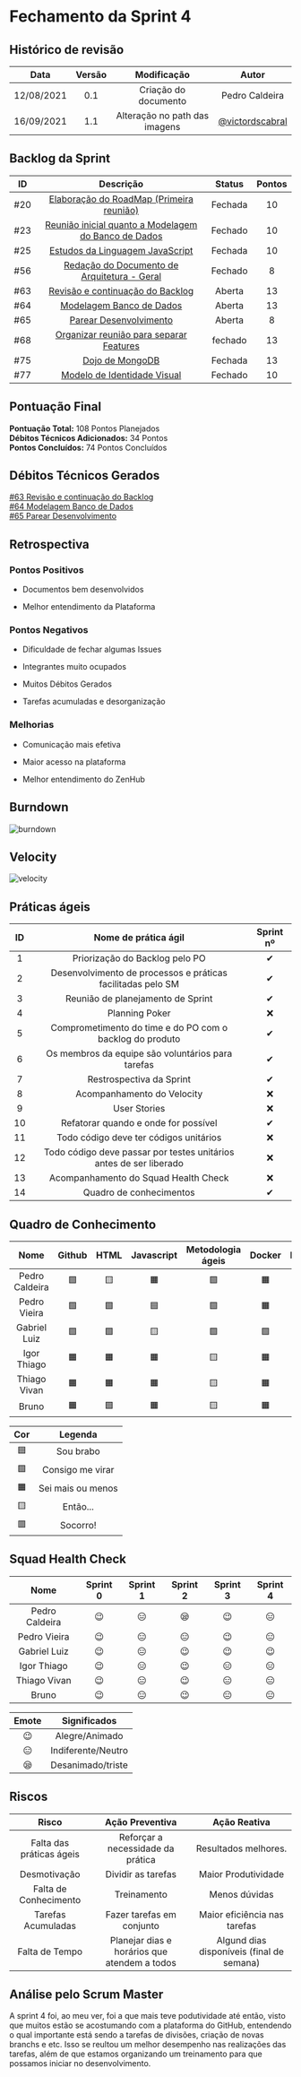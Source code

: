 # Fechamento da Sprint 4

## Histórico de revisão

|  **Data**  | **Versão** |        **Modificação**        |                      **Autor**                       |
| :--------: | :--------: | :---------------------------: | :--------------------------------------------------: |
| 12/08/2021 |    0.1     |     Criação do documento      |                    Pedro Caldeira                    |
| 16/09/2021 |    1.1     | Alteração no path das imagens | [@victordscabral](https://github.com/victordscabral) |

## Backlog da Sprint

| **ID** |                                                   **Descrição**                                                    | **Status** | **Pontos** |
| :----: | :----------------------------------------------------------------------------------------------------------------: | :--------: | :--------: |
|  #20   |       [Elaboração do RoadMap (Primeira reunião)](https://github.com/fga-eps-mds/2021-1-hospitalar/issues/20)       |  Fechada   |     10     |
|  #23   | [Reunião inicial quanto a Modelagem do Banco de Dados](https://github.com/fga-eps-mds/2021-1-hospitalar/issues/23) |  Fechado   |     10     |
|  #25   |           [Estudos da Linguagem JavaScript](https://github.com/fga-eps-mds/2021-1-hospitalar/issues/25)            |  Fechada   |     10     |
|  #56   |     [Redação do Documento de Arquitetura - Geral](https://github.com/fga-eps-mds/2021-1-hospitalar/issues/56)      |  Fechado   |     8      |
|  #63   |           [Revisão e continuação do Backlog](https://github.com/fga-eps-mds/2021-1-hospitalar/issues/63)           |   Aberta   |     13     |
|  #64   |               [Modelagem Banco de Dados](https://github.com/fga-eps-mds/2021-1-hospitalar/issues/64)               |   Aberta   |     13     |
|  #65   |                [Parear Desenvolvimento](https://github.com/fga-eps-mds/2021-1-hospitalar/issues/65)                |   Aberta   |     8      |
|  #68   |       [Organizar reunião para separar Features](https://github.com/fga-eps-mds/2021-1-hospitalar/issues/68)        |  fechado   |     13     |
|  #75   |                   [Dojo de MongoDB](https://github.com/fga-eps-mds/2021-1-hospitalar/issues/75)                    |  Fechada   |     13     |
|  #77   |             [Modelo de Identidade Visual](https://github.com/fga-eps-mds/2021-1-hospitalar/issues/77)              |  Fechado   |     10     |

## Pontuação Final

**Pontuação Total:** 108 Pontos Planejados <br>
**Débitos Técnicos Adicionados:** 34 Pontos <br>
**Pontos Concluídos:** 74 Pontos Concluídos <br>

## Débitos Técnicos Gerados

[#63 Revisão e continuação do Backlog](https://github.com/fga-eps-mds/2021-1-hospitalar/issues/63)
<br>
[#64 Modelagem Banco de Dados](https://github.com/fga-eps-mds/2021-1-hospitalar/issues/64)
<br>
[#65 Parear Desenvolvimento](https://github.com/fga-eps-mds/2021-1-hospitalar/issues/65)

## Retrospectiva

### Pontos Positivos

- Documentos bem desenvolvidos

- Melhor entendimento da Plataforma

### Pontos Negativos

- Dificuldade de fechar algumas Issues

- Integrantes muito ocupados
- Muitos Débitos Gerados
- Tarefas acumuladas e desorganização

### Melhorias

- Comunicação mais efetiva

- Maior acesso na plataforma

- Melhor entendimento do ZenHub

## Burndown

![burndown](https://github.com/fga-eps-mds/2021-1-hospitalar/blob/main/docs/assets/sprints/time_c/sprint_4/Borndown-sprint-4.png?raw=true)

## Velocity

![velocity](https://github.com/fga-eps-mds/2021-1-hospitalar/blob/main/docs/assets/sprints/time_c/sprint_4/Velocity-sprint-4.png?raw=true)

## Práticas ágeis

| ID  |                        Nome de prática ágil                        | Sprint nº |
| :-: | :----------------------------------------------------------------: | :-------: |
|  1  |                   Priorização do Backlog pelo PO                   | &#10004;  |
|  2  |    Desenvolvimento de processos e práticas facilitadas pelo SM     | &#10004;  |
|  3  |                 Reunião de planejamento de Sprint                  | &#10004;  |
|  4  |                           Planning Poker                           | &#10060;  |
|  5  |      Comprometimento do time e do PO com o backlog do produto      | &#10004;  |
|  6  |         Os membros da equipe são voluntários para tarefas          | &#10004;  |
|  7  |                      Restrospectiva da Sprint                      | &#10004;  |
|  8  |                     Acompanhamento do Velocity                     | &#10060;  |
|  9  |                            User Stories                            | &#10060;  |
| 10  |                Refatorar quando e onde for possível                | &#10004;  |
| 11  |               Todo código deve ter códigos unitários               | &#10060;  |
| 12  | Todo código deve passar por testes unitários antes de ser liberado | &#10060;  |
| 13  |                Acompanhamento do Squad Health Check                | &#10060;  |
| 14  |                      Quadro de conhecimentos                       | &#10004;  |

## Quadro de Conhecimento

|      Nome      |  Github   |   HTML    | Javascript | Metodologia ágeis |  Docker   |  Django   |  Mongodb  |
| :------------: | :-------: | :-------: | :--------: | :---------------: | :-------: | :-------: | :-------: |
| Pedro Caldeira | &#129001; | &#129000; | &#128999;  |     &#129001;     | &#128999; | &#129000; | &#129000; |
|  Pedro Vieira  | &#129001; | &#129001; | &#128998;  |     &#129001;     | &#128999; | &#129000; | &#129001; |
|  Gabriel Luiz  | &#129001; | &#129001; | &#129000;  |     &#129001;     | &#129001; | &#129000; | &#128999; |
|  Igor Thiago   | &#128999; | &#128999; | &#128999;  |     &#129000;     | &#128999; | &#129001; | &#128999; |
|  Thiago Vivan  | &#128999; | &#128999; | &#128999;  |     &#129000;     | &#128999; | &#129001; | &#128999; |
|     Bruno      | &#128999; | &#129001; | &#128999;  |     &#129000;     | &#128999; | &#129001; | &#129001; |

|    Cor    |      Legenda      |
| :-------: | :---------------: |
| &#128998; |     Sou brabo     |
| &#129001; | Consigo me virar  |
| &#128999; | Sei mais ou menos |
| &#129000; |     Então...      |
| &#128997; |     Socorro!      |

## Squad Health Check

|      Nome      | Sprint 0  | Sprint 1  | Sprint 2  | Sprint 3  | Sprint 4  |
| :------------: | :-------: | :-------: | :-------: | :-------: | :-------: |
| Pedro Caldeira | &#128521; | &#128529; | &#128554; | &#128521; | &#128529; |
|  Pedro Vieira  | &#128521; | &#128529; | &#128529; | &#128521; | &#128529; |
|  Gabriel Luiz  | &#128521; | &#128529; | &#128521; | &#128521; | &#128521; |
|  Igor Thiago   | &#128521; | &#128529; | &#128521; | &#128529; | &#128529; |
|  Thiago Vivan  | &#128521; | &#128529; | &#128521; | &#128529; | &#128529; |
|     Bruno      | &#128521; | &#128529; | &#128521; | &#128529; | &#128529; |

|   Emote   |    Significados    |
| :-------: | :----------------: |
| &#128521; |   Alegre/Animado   |
| &#128529; | Indiferente/Neutro |
| &#128554; | Desanimado/triste  |

## Riscos

|        **Risco**         |             **Ação Preventiva**              |             **Ação Reativa**              |
| :----------------------: | :------------------------------------------: | :---------------------------------------: |
| Falta das práticas ágeis |      Reforçar a necessidade da prática       |           Resultados melhores.            |
|       Desmotivação       |              Dividir as tarefas              |            Maior Produtividade            |
|  Falta de Conhecimento   |                 Treinamento                  |               Menos dúvidas               |
|    Tarefas Acumuladas    |          Fazer tarefas em conjunto           |       Maior eficiência nas tarefas        |
|      Falta de Tempo      | Planejar dias e horários que atendem a todos | Algund dias disponíveis (final de semana) |

<!-- ## Burndown de Riscos (???) -->

## Análise pelo Scrum Master

A sprint 4 foi, ao meu ver, foi a que mais teve podutividade até então, visto que muitos estão se acostumando com a plataforma do GitHub, entendendo o qual importante está sendo a tarefas de divisões, criação de novas branchs e etc. Isso se reultou um melhor desempenho nas realizações das tarefas, além de que estamos organizando um treinamento para que possamos iniciar no desenvolvimento.
